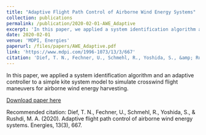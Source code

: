 ```yaml
---
title: "Adaptive Flight Path Control of Airborne Wind Energy Systems"
collection: publications
permalink: /publication/2020-02-01-AWE_Adaptive
excerpt: 'In this paper, we applied a system identification algorithm and an adaptive controller to a simple kite system model to simulate crosswind flight maneuvers for airborne wind energy harvesting.'
date: 2020-02-01
venue: 'MDPI, Energies'
paperurl: /files/papers/AWE_Adaptive.pdf
link: 'https://www.mdpi.com/1996-1073/13/3/667'
citation: 'Dief, T. N., Fechner, U., Schmehl, R., Yoshida, S., &amp; Rushdi, M. A. (2020). Adaptive flight path control of airborne wind energy systems. Energies, 13(3), 667. '
---
```

In this paper, we applied a system identification algorithm and an adaptive controller to a simple kite system model to simulate crosswind flight maneuvers for airborne wind energy harvesting.

[Download paper here](https://www.mdpi.com/1996-1073/13/3/667)

Recommended citation: Dief, T. N., Fechner, U., Schmehl, R., Yoshida, S., & Rushdi, M. A. (2020). Adaptive flight path control of airborne wind energy systems. Energies, 13(3), 667. 